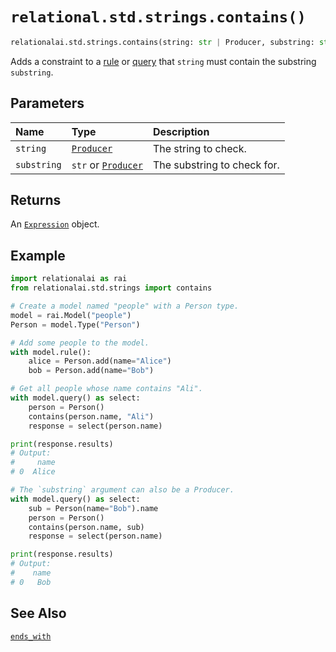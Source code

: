 # `relational.std.strings.contains()`

```python
relationalai.std.strings.contains(string: str | Producer, substring: str | Producer) -> Expression
```

Adds a constraint to a [rule](../../Model/rule.md) or [query](../../Model/query.md) that
`string` must contain the substring `substring`.

## Parameters

| Name | Type | Description |
| :--- | :--- | :------ |
| `string` | [`Producer`](../../../Producer/README.md) | The string to check. |
| `substring` | `str` or [`Producer`](../../../Producer/README.md) | The substring to check for. |

## Returns

An [`Expression`](../../../Expression.md) object.

## Example

```python
import relationalai as rai
from relationalai.std.strings import contains

# Create a model named "people" with a Person type.
model = rai.Model("people")
Person = model.Type("Person")

# Add some people to the model.
with model.rule():
    alice = Person.add(name="Alice")
    bob = Person.add(name="Bob")

# Get all people whose name contains "Ali".
with model.query() as select:
    person = Person()
    contains(person.name, "Ali")
    response = select(person.name)

print(response.results)
# Output:
#     name
# 0  Alice

# The `substring` argument can also be a Producer.
with model.query() as select:
    sub = Person(name="Bob").name
    person = Person()
    contains(person.name, sub)
    response = select(person.name)

print(response.results)
# Output:
#    name
# 0   Bob
```

## See Also

[`ends_with`](./ends_with.md)
